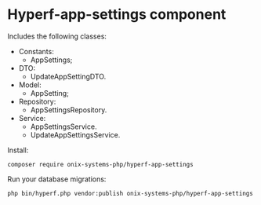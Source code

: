 # Hyperf-app-settings component

Includes the following classes:
 
- Constants:
  - AppSettings;
- DTO:
  - UpdateAppSettingDTO.
- Model:
  - AppSetting;
- Repository:
  - AppSettingsRepository.
- Service:
  - AppSettingsService.
  - UpdateAppSettingsService.

Install:
```shell script
composer require onix-systems-php/hyperf-app-settings
```

Run your database migrations:
```shell script
php bin/hyperf.php vendor:publish onix-systems-php/hyperf-app-settings
```
